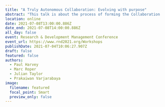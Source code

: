 ```yaml
---
title: "A Truly Autonomous Collaboration: Evolving with purpose"
abstract: "This talk is about the process of forming the Collaboration between Rakuten Mobile and the University of Strathclyde"
location: online
date: 2021-07-08T13:00:00.886Z
date_end: 2021-07-08T14:00:00.886Z
all_day: false
event: Research & Development Management Conference
event_url: https://www.rnd2021.org/Workshops
publishDate: 2021-07-04T10:06:27.907Z
draft: false
featured: false
authors:
  - Paul Harvey
  - Marc Roper
  - Julian Taylor
  - Prakaiwan Varjarabaya
image:
  filename: featured
  focal_point: Smart
  preview_only: false
---
```

